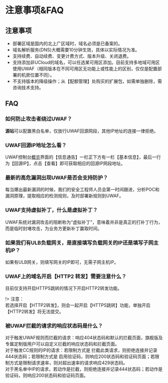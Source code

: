 # 注意事项&FAQ

## 注意事项
  - 部署区域是国内的北上广区域时，域名必须是已备案的。
  - 域名解析服务(DNS)大概需要10分钟生效，具体以实际情况为准。
  - 支持续费、自动续费、变更计费方式、版本升级、关闭退费。
  - 支持添加非UCloud的域名，可以任选某可用区添加。目前支持多地域可用区使用UWAF（相同版本在不同可用区无功能上或性能上的区别，仅仅是配置部署的机房位置不同）。
  - 不支持版本的降级操作；从【配额管理】处购买的扩展包，如需单独删除，需咨询技术支持。

## FAQ

### 如何防止攻击者绕过UWAF？
**源站**可以配置黑白名单，仅放行UWAF回源网段，其他IP地址的连接一律拒绝。

### UWAF回源IP地址怎么看？
UWAF控制台[概览](/uewaf/features/info/Info?id=%e6%a6%82%e8%a7%88%e9%a1%b5%e9%9d%a2%e8%af%b4%e6%98%8e)界面的【信息通告】一栏正下方有一栏【基本信息】，最后一行为【回源IP】，点击【查看】即可获取相应的回源IP网段地址。

### 最新的高危漏洞出现UWAF是否会支持防护？
每当爆出最新漏洞的时候，我们的安全工程师人员会第一时间跟进，分析POC和漏洞原理，提取相应的检测规则，及时部署新规则到UWAF。

### UWAF支持虚拟补丁，什么是虚拟补丁？
UWAF系统对漏洞攻击的阻断称为“虚拟补丁”，意味着并非是真正的打补丁行为，而是临时封堵攻击，为业务方更新补丁赢取时间。

### 如果我们有ULB负载网关，是直接填写负载网关的IP还是填写子网主机IP？
如果有ULB网关，则填写网关的IP即可，无需子网主机IP。

### UWAF上的域名开启【HTTP2 转发】需要注意什么？

目前仅支持开启HTTPS跳转的情况下开启HTTP2转发功能。  

!> 注意：  
若选择开启【HTTP2转发】，则会一起开启【HTTPS跳转】功能，单独开启【HTTP2转发】将无法提交。

### 被UWAF拦截的请求的响应状态码是什么？

对于触发UWAF规则而拦截的请求：响应404状态码和默认的拦截页面，旗舰版及专属定制版用户可以自定义拦截的响应状态码和拦截页面。  
对于触发CC规则的IP的请求：若限制方式是 拦截此类请求，则拒绝连接并记录444状态码；若限制方式是 启用验证码，则响应200状态码和验证码页面；若限制方式是限制请求速率，则对超出速率的请求响应429状态码。  
对于黑名单中IP的请求，若动作是拦截，则拒绝连接并记录444状态码；若动作是验证码，则响应200状态码和验证码页面。

